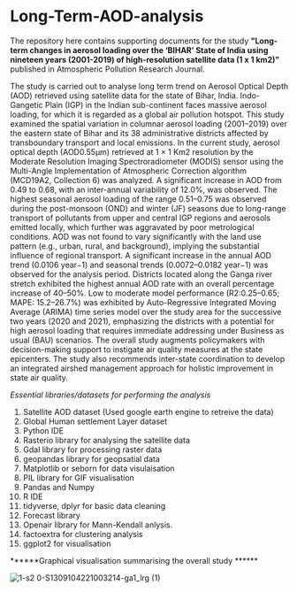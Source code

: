 # Long-Term-AOD-analysis
The repository here contains supporting documents for the study **"Long-term changes in aerosol loading over the ‘BIHAR’ State of India using nineteen years (2001-2019) of high-resolution satellite data (1 x 1 km2)"** published in Atmospheric Pollution Research Journal.

The study is carried out to analyse long term trend on Aerosol Optical Depth (AOD) retrieved using satellite data for the state of Bihar, India. Indo-Gangetic Plain (IGP) in the Indian sub-continent faces massive aerosol loading, for which it is regarded as a global air pollution hotspot. This study examined the spatial variation in columnar aerosol loading (2001–2019) over the eastern state of Bihar and its 38 administrative districts affected by transboundary transport and local emissions. In the current study, aerosol optical depth (AOD0.55μm) retrieved at 1 × 1 Km2 resolution by the Moderate Resolution Imaging Spectroradiometer (MODIS) sensor using the Multi-Angle Implementation of Atmospheric Correction algorithm (MCD19A2, Collection 6) was analyzed. A significant increase in AOD from 0.49 to 0.68, with an inter-annual variability of 12.0%, was observed. The highest seasonal aerosol loading of the range 0.51–0.75 was observed during the post-monsoon (OND) and winter (JF) seasons due to long-range transport of pollutants from upper and central IGP regions and aerosols emitted locally, which further was aggravated by poor metrological conditions. AOD was not found to vary significantly with the land use pattern (e.g., urban, rural, and background), implying the substantial influence of regional transport. A significant increase in the annual AOD trend (0.0106 year−1) and seasonal trends (0.0072–0.0182 year−1) was observed for the analysis period. Districts located along the Ganga river stretch exhibited the highest annual AOD rate with an overall percentage increase of 40–50%. Low to moderate model performance (R2:0.25–0.65; MAPE: 15.2–26.7%) was exhibited by Auto-Regressive Integrated Moving Average (ARIMA) time series model over the study area for the successive two years (2020 and 2021), emphasizing the districts with a potential for high aerosol loading that requires immediate addressing under Business as usual (BAU) scenarios. The overall study augments policymakers with decision-making support to instigate air quality measures at the state epicenters. The study also recommends inter-state coordination to develop an integrated airshed management approach for holistic improvement in state air quality.

_Essential libraries/datasets for performing the analysis_
1. Satellite AOD dataset (Used google earth engine to retreive the data)
2. Global Human settlement Layer dataset
3. Python IDE
4. Rasterio library for analysing the satellite data
5. Gdal library for processing raster data
6. geopandas library for geopsatial data
7. Matplotlib or seborn for data visulaisation
8. PIL library for GIF visualisation
9. Pandas and Numpy
10. R IDE
11. tidyverse, dplyr for basic data cleaning
12. Forecast library
13. Openair library for Mann-Kendall anlysis. 
14. factoextra for clustering analysis
15. ggplot2 for visualisation

******Graphical visualisation summarising the overall study ******

![1-s2 0-S1309104221003214-ga1_lrg (1)](https://user-images.githubusercontent.com/83420459/147932623-c019cc85-2931-4ae5-9122-1516afc26d23.jpg)
